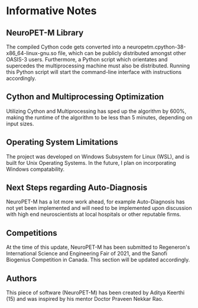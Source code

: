# Informative Notes 

## NeuroPET-M Library
The compiled Cython code gets converted into a neuropetm.cpython-38-x86_64-linux-gnu.so file, which can be publicly distributed amongst other OASIS-3 users. Furthermore, a Python script which orientates and supercedes the multiprocessing machine must also be distributed. Running this Python script will start the command-line interface with instructions accordingly. 

## Cython and Multiprocessing Optimization
Utilizing Cython and Multiprocessing has sped up the algorithm by 600%, making the runtime of the algorithm to be less than 5 minutes, depending on input sizes. 

## Operating System Limitations
The project was developed on Windows Subsystem for Linux (WSL), and is built for Unix Operating Systems. In the future, I plan on incorporating Windows compatability.

## Next Steps regarding Auto-Diagnosis
NeuroPET-M has a lot more work ahead, for example Auto-Diagnosis has not yet been implemented and will need to be implemented upon discussion with high end neuroscientists at local hospitals or other reputable firms. 

## Competitions
At the time of this update, NeuroPET-M has been submitted to Regeneron's International Science and Engineering Fair of 2021, and the Sanofi Biogenius Competition in Canada. This section will be updated accordingly.

## Authors
This piece of software (NeuroPET-M) has been created by Aditya Keerthi (15) and was inspired by his mentor Doctor Praveen Nekkar Rao. 